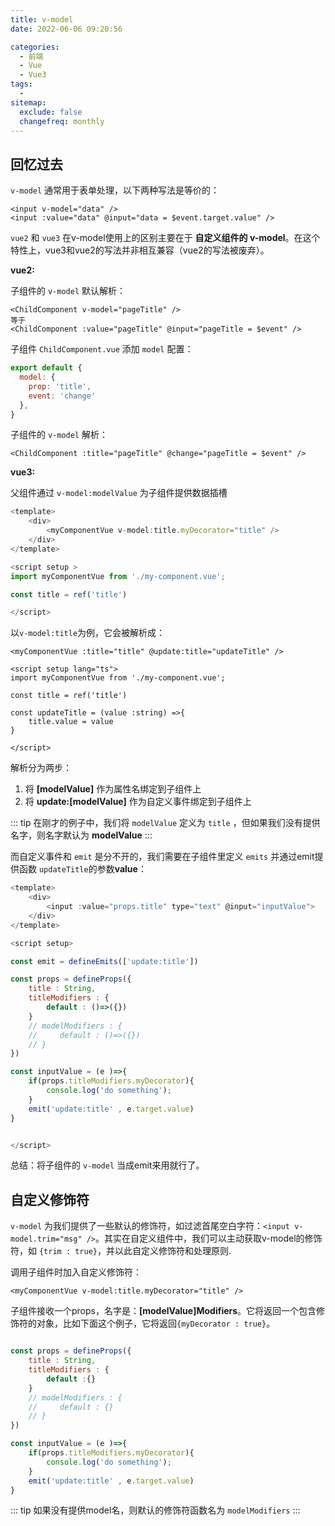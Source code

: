 ```yaml
---
title: v-model
date: 2022-06-06 09:20:56

categories:
  - 前端
  - Vue
  - Vue3
tags:
  - 
sitemap:
  exclude: false
  changefreq: monthly
---
```


## 回忆过去

`v-model` 通常用于表单处理，以下两种写法是等价的：

```vue
<input v-model="data" />
<input :value="data" @input="data = $event.target.value" />
```

`vue2` 和 `vue3` 在v-model使用上的区别主要在于 **自定义组件的 v-model**。在这个特性上，vue3和vue2的写法并非相互兼容（vue2的写法被废弃）。

**vue2:**

子组件的 `v-model` 默认解析：

```vue
<ChildComponent v-model="pageTitle" />
等于
<ChildComponent :value="pageTitle" @input="pageTitle = $event" />
```

子组件 `ChildComponent.vue` 添加 `model` 配置：
```js
export default {
  model: {
    prop: 'title',
    event: 'change'
  },
}
```

子组件的 `v-model` 解析：

```vue
<ChildComponent :title="pageTitle" @change="pageTitle = $event" />
```

**vue3:**

父组件通过 `v-model:modelValue` 为子组件提供数据插槽

```javascript
<template>
    <div>
        <myComponentVue v-model:title.myDecorator="title" />
    </div>
</template>

<script setup >
import myComponentVue from './my-component.vue';

const title = ref('title')

</script>
```

以`v-model:title`为例，它会被解析成：

```vue
<myComponentVue :title="title" @update:title="updateTitle" />

<script setup lang="ts">
import myComponentVue from './my-component.vue';

const title = ref('title')

const updateTitle = (value :string) =>{
    title.value = value
}

</script>
```

解析分为两步：
1.  将 **[modelValue]** 作为属性名绑定到子组件上
2.  将 **update:[modelValue]** 作为自定义事件绑定到子组件上

::: tip
在刚才的例子中，我们将 `modelValue` 定义为 `title` ，但如果我们没有提供名字，则名字默认为 **modelValue**
:::

而自定义事件和 `emit` 是分不开的，我们需要在子组件里定义 `emits` 并通过emit提供函数 `updateTitle`的参数**value**：

```javascript
<template>
    <div>
        <input :value="props.title" type="text" @input="inputValue">
    </div>
</template>

<script setup>

const emit = defineEmits(['update:title'])

const props = defineProps({
    title : String,
    titleModifiers : {
        default : ()=>({})
    }
    // modelModifiers : {
    //     default : ()=>({})
    // }
})

const inputValue = (e )=>{
    if(props.titleModifiers.myDecorator){
        console.log('do something');
    }
    emit('update:title' , e.target.value)
}


</script>
```

总结：将子组件的 `v-model` 当成emit来用就行了。

## 自定义修饰符

`v-model` 为我们提供了一些默认的修饰符，如过滤首尾空白字符：`<input v-model.trim="msg" />`。其实在自定义组件中，我们可以主动获取v-model的修饰符，如 `{trim : true}`，并以此自定义修饰符和处理原则.

调用子组件时加入自定义修饰符：

```vue
<myComponentVue v-model:title.myDecorator="title" />
```

子组件接收一个props，名字是：**[modelValue]Modifiers**。它将返回一个包含修饰符的对象，比如下面这个例子，它将返回`{myDecorator : true}`。

```js

const props = defineProps({
    title : String,
    titleModifiers : {
        default :{}
    }
    // modelModifiers : {
    //     default : {}
    // }
})

const inputValue = (e )=>{
    if(props.titleModifiers.myDecorator){
        console.log('do something');
    }
    emit('update:title' , e.target.value)
}

```

::: tip
如果没有提供model名，则默认的修饰符函数名为 `modelModifiers`
:::
